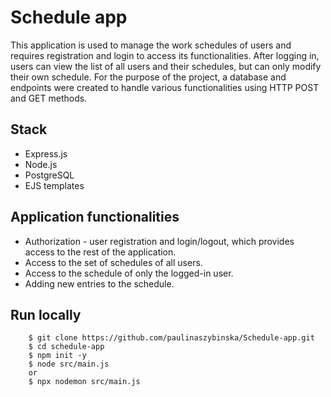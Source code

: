 # Schedule app

This application is used to manage the work schedules of users and requires registration and login to access its functionalities. After logging in, users can view the list of all users and their schedules, but can only modify their own schedule.
For the purpose of the project, a database and endpoints were created to handle various functionalities using HTTP POST and GET methods.

## Stack
* Express.js
* Node.js
* PostgreSQL
* EJS templates

## Application functionalities
* Authorization - user registration and login/logout, which provides access to the rest of the application.
* Access to the set of schedules of all users.
* Access to the schedule of only the logged-in user.
* Adding new entries to the schedule. 

## Run locally
```
    $ git clone https://github.com/paulinaszybinska/Schedule-app.git 
    $ cd schedule-app 
    $ npm init -y 
    $ node src/main.js 
    or 
    $ npx nodemon src/main.js
```

